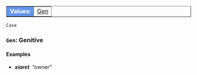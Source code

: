 <table class="typeindex" border="1">
<tr>
  <td style="background-color:cornflowerblue;color:white"><strong>Values:</strong> </td>
  <td><a href="#Gen">Gen</a></td>

</tr>
</table>

`Case`  


### <a name="Gen">`Gen`</a>: Genitive 


#### Examples


* _<b>xiaret</b>&nbsp;_ “owner”
